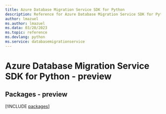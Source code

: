 ```yaml
---
title: Azure Database Migration Service SDK for Python
description: Reference for Azure Database Migration Service SDK for Python
author: lmazuel
ms.author: lmazuel
ms.data: 03/28/2023
ms.topic: reference
ms.devlang: python
ms.service: databasemigrationservice
---
```

# Azure Database Migration Service SDK for Python - preview
## Packages - preview
[!INCLUDE [packages](database-migration-service-index.md)]